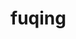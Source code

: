 # fuqing

<a href="https://v.youku.com/v_show/id_XNDQ0Njg1MDE5Mg==.html?spm=a2h3j.8428770.3416059.1" />
